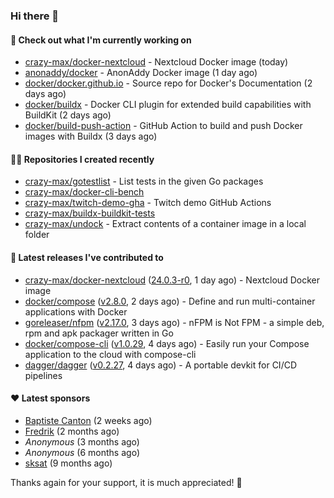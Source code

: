 ### Hi there 👋

#### 👷 Check out what I'm currently working on

- [crazy-max/docker-nextcloud](https://github.com/crazy-max/docker-nextcloud) - Nextcloud Docker image (today)
- [anonaddy/docker](https://github.com/anonaddy/docker) - AnonAddy Docker image (1 day ago)
- [docker/docker.github.io](https://github.com/docker/docker.github.io) - Source repo for Docker&#39;s Documentation (2 days ago)
- [docker/buildx](https://github.com/docker/buildx) - Docker CLI plugin for extended build capabilities with BuildKit (2 days ago)
- [docker/build-push-action](https://github.com/docker/build-push-action) - GitHub Action to build and push Docker images with Buildx (3 days ago)

#### 👨‍💻 Repositories I created recently

- [crazy-max/gotestlist](https://github.com/crazy-max/gotestlist) - List tests in the given Go packages
- [crazy-max/docker-cli-bench](https://github.com/crazy-max/docker-cli-bench)
- [crazy-max/twitch-demo-gha](https://github.com/crazy-max/twitch-demo-gha) - Twitch demo GitHub Actions
- [crazy-max/buildx-buildkit-tests](https://github.com/crazy-max/buildx-buildkit-tests)
- [crazy-max/undock](https://github.com/crazy-max/undock) - Extract contents of a container image in a local folder

#### 🚀 Latest releases I've contributed to

- [crazy-max/docker-nextcloud](https://github.com/crazy-max/docker-nextcloud) ([24.0.3-r0](https://github.com/crazy-max/docker-nextcloud/releases/tag/24.0.3-r0), 1 day ago) - Nextcloud Docker image
- [docker/compose](https://github.com/docker/compose) ([v2.8.0](https://github.com/docker/compose/releases/tag/v2.8.0), 2 days ago) - Define and run multi-container applications with Docker
- [goreleaser/nfpm](https://github.com/goreleaser/nfpm) ([v2.17.0](https://github.com/goreleaser/nfpm/releases/tag/v2.17.0), 3 days ago) - nFPM is Not FPM - a simple deb, rpm and apk packager written in Go
- [docker/compose-cli](https://github.com/docker/compose-cli) ([v1.0.29](https://github.com/docker/compose-cli/releases/tag/v1.0.29), 4 days ago) - Easily run your Compose application to the cloud with compose-cli
- [dagger/dagger](https://github.com/dagger/dagger) ([v0.2.27](https://github.com/dagger/dagger/releases/tag/v0.2.27), 4 days ago) - A portable devkit for CI/CD pipelines

#### ❤️ Latest sponsors
- [Baptiste Canton](https://github.com/batmac) (2 weeks ago)
- [Fredrik](https://github.com/fredrikscode) (2 months ago)
- _Anonymous_ (3 months ago)
- _Anonymous_ (6 months ago)
- [sksat](https://github.com/sksat) (9 months ago)

Thanks again for your support, it is much appreciated! 🙏
